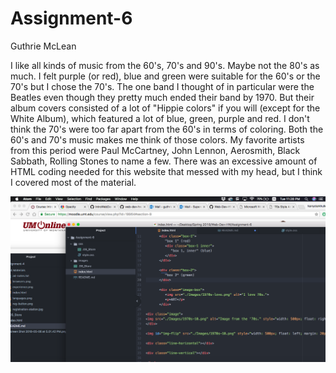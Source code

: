 <h1>
Assignment-6
</h1>

</h2>
Guthrie McLean
</h2>

I like all kinds of music from the 60's, 70's and 90's. Maybe not the 80's as much. I felt purple (or red), blue and green were suitable for the 60's or the 70's but I chose the 70's. The one band I thought of in particular were the Beatles even though they pretty much ended their band by 1970. But their album covers consisted of a lot of "Hippie colors" if you will (except for the White Album), which featured a lot of blue, green, purple and red. I don't think the 70's were too far apart from the 60's in terms of coloring. Both the 60's and 70's music makes me think of those colors. My favorite artists from this period were Paul McCartney, John Lennon, Aerosmith, Black Sabbath, Rolling Stones to name a few.
There was an excessive amount of HTML coding needed for this website that messed with my head, but I think I covered most of the material.

![screen shot](https://github.com/Gu3ree/Web-Dev-HW/blob/master/Assignment-6/Screen%20Shot%202018-05-08%20at%2011.28.34%20PM.png)

